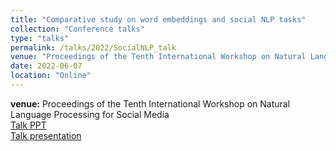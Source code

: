 ```yaml
---
title: "Comparative study on word embeddings and social NLP tasks"
collection: "Conference talks"
type: "talks"
permalink: /talks/2022/SocialNLP_talk
venue: "Proceedings of the Tenth International Workshop on Natural Language Processing for Social Media"
date: 2022-06-07
location: "Online"
---
```

<b>venue:</b> Proceedings of the Tenth International Workshop on Natural Language Processing for Social Media<br>
<a href="/files/talks/2022/Naacl2022/Socila_NLP_2022_ppt.pdf">Talk PPT</a><br>
<a href="/files/talks/2022/Naacl2022/video4759095032.mp4">Talk presentation</a>


